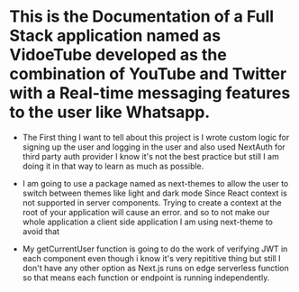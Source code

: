# This is the Documentation of a Full Stack application named as VidoeTube developed as the combination of YouTube and Twitter with a Real-time messaging features to the user like Whatsapp. 

- The First thing I want to tell about this project is I wrote custom logic for signing up the user and logging in the user and also used NextAuth for third party auth provider I know it's not the best practice but still I am doing it in that way to learn as much as possible.


- I am going to use a package named as next-themes to allow the user to switch between themes like light and dark mode Since React context is not supported in server components. Trying to create a context at the root of your application will cause an error. and so to not make our whole application a client side application I am using next-theme to avoid that


- My getCurrentUser function is going to do the work of verifying JWT in each component even though i know it's very repititive thing but still I don't have any other option as Next.js runs on edge serverless function so that means each function or endpoint is running independently.